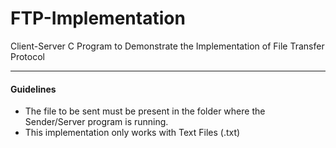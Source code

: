 # FTP-Implementation
Client-Server C Program to Demonstrate the Implementation of File Transfer Protocol
____
#### Guidelines
- The file to be sent must be present in the folder where the Sender/Server program is running.
- This implementation only works with Text Files (.txt)
